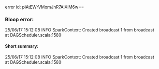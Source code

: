 error id: piAtEWrVMomJhR7AlXlM6w==
### Bloop error:

25/06/17 15:12:08 INFO SparkContext: Created broadcast 1 from broadcast at DAGScheduler.scala:1580
#### Short summary: 

25/06/17 15:12:08 INFO SparkContext: Created broadcast 1 from broadcast at DAGScheduler.scala:1580